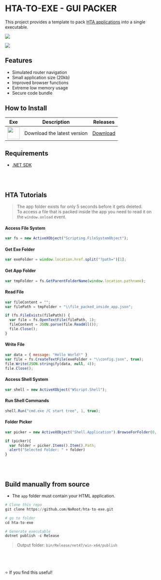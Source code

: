 # HTA-TO-EXE - GUI PACKER

This project provides a template to pack [HTA applications](https://en.wikipedia.org/wiki/HTML_Application) into a single executable.

<img src="https://i.ibb.co/cKxktysK/ccccb.png"></img>

<img src="https://i.ibb.co/bg50nkGS/Captura-de-ecr-2025-04-06-214352.png"></img>

## Features
* Simulated router navigation
* Small application size (20kb)
* Improved browser functions
* Extreme low memory usage
* Secure code bundle

## How to Install
| Exe    | Description | Releases |
| -------- | ------- | ------- |
| <a href="https://github.com/NxRoot/hta-to-exe/releases"><img style="min-width: 40px;min-height: 40px; width: 40px;" src="https://i.ibb.co/xtk0drwX/fav.png"/></a> | Download the latest version   | [Download](https://github.com/NxRoot/hta-to-exe/releases)    |

## Requirements

* [.NET SDK](https://dotnet.microsoft.com/en-us/download/dotnet)



<br></br>

## HTA Tutorials

> The app folder exists for only 5 seconds before it gets deleted.<br>
> To access a file that is packed inside the app you need to read it on the `window.onload` event.

#### Access File System
```jsx
var fs = new ActiveXObject("Scripting.FileSystemObject");
```
#### Get Exe Folder
```jsx
var exeFolder = window.location.href.split("?path=")[1];
```
#### Get App Folder
```jsx
var tmpFolder = fs.GetParentFolderName(window.location.pathname);
```
#### Read File
```jsx
var fileContent = "";
var filePath = tmpFolder + "\\file_packed_inside_app.json";

if (fs.FileExists(filePath)) {
  var file = fs.OpenTextFile(filePath, 1);
  fileContent = JSON.parse(file.ReadAll());
  file.Close();
}
```
#### Write File
```jsx
var data = { message: "Hello World!" }
var file = fs.CreateTextFile(exeFolder + "\\config.json", true);
file.Write(JSON.stringify(data, null, 4));
file.Close();
```

#### Access Shell System
```jsx
var shell = new ActiveXObject("WScript.Shell");
```
#### Run Shell Commands
```jsx
shell.Run("cmd.exe /C start tree", 1, true);
```

#### Folder Picker
```jsx
var picker = new ActiveXObject("Shell.Application").BrowseForFolder(0, "Select a folder", 0);

if (picker){
  var folder = picker.Items().Item().Path;
  alert("Selected Folder: " + folder)
}
```

<br></br>

## Build manually from source
* The `app` folder must contain your HTML application.
```py
# Clone this repo
git clone https://github.com/NxRoot/hta-to-exe.git

# go to folder
cd hta-to-exe

# Generate executable
dotnet publish -c Release
```

> Output folder: `bin/Release/net47/win-x64/publish` 


## &nbsp;
⭐ If you find this useful!
